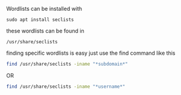 Wordlists can be installed with 
```
sudo apt install seclists
```

these wordlists can be found in
```
/usr/share/seclists
```

finding specific wordlists is easy just use the find command like this
```bash
find /usr/share/seclists -iname "*subdomain*"
```
OR
```bash
find /usr/share/seclists -iname "*username*"
```

